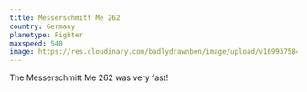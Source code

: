 ```yaml
---
title: Messerschmitt Me 262
country: Germany
planetype: Fighter
maxspeed: 540
image: https://res.cloudinary.com/badlydrawnben/image/upload/v1699375849/zxbklsysaphmni0or4hl.jpg
---
```

T﻿he Messerschmitt Me 262 was very fast!